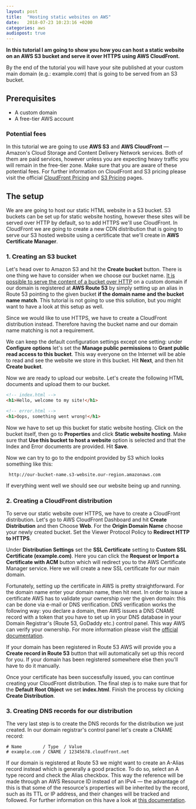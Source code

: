 ```yaml
---
layout: post
title:  "Hosting static websites on AWS"
date:   2018-07-23 10:23:16 +0200
categories: aws
audiopost: true
---
```


**In this tutorial I am going to show you how you can host a static website on an AWS S3 bucket and serve it over HTTPS using AWS CloudFront.**

By the end of the tutorial you will have your site published at your custom main domain (e.g.: example.com) that is going to be served from an S3 bucket.

## Prerequisites

- A custom domain
- A free-tier AWS account

### Potential fees

In this tutorial we are going to use **AWS S3** and **AWS CloudFront** — Amazon's Cloud Storage and Content Delivery Network services. Both of them are paid services, however unless you are expecting heavy traffic you will remain in the free-tier zone. Make sure that you are aware of these potential fees. For further information on CloudFront and S3 pricing please visit the official [CloudFront Pricing](https://aws.amazon.com/cloudfront/pricing/) and [S3 Pricing](https://aws.amazon.com/s3/pricing/) pages.

## The setup

We are are going to host our static HTML website in a S3 bucket. S3 buckets can be set up for static website hosting, however these sites will be served over HTTP by default, so to add HTTPS we'll use CloudFront. In CloudFront we are going to create a new CDN distribution that is going to serve our S3 hosted website using a certificate that we'll create in **AWS Certificate Manager**.

### 1. Creating an S3 bucket

Let's head over to Amazon S3 and hit the **Create bucket** button. There is one thing we have to consider when we choose our bucket name. [It is possible to serve the content of a bucket over HTTP](https://docs.aws.amazon.com/Route53/latest/DeveloperGuide/RoutingToS3Bucket.html) on a custom domain if our domain is registered at **AWS Route 53** by simply setting up an alias in Route 53 pointing to the given bucket **if the domain name and the bucket name match**. This tutorial is not going to use this solution, but you might want to have a look at this setup as well.

Since we would like to use HTTPS, we have to create a CloudFront distribution instead. Therefore having the bucket name and our domain name matching is not a requirement.

We can keep the default configuration settings except one setting: under **Configure options** let's set the **Manage public permissions** to **Grant public read access to this bucket**. This way everyone on the Internet will be able to read and see the website we store in this bucket. Hit **Next**, and then hit **Create bucket**.

Now we are ready to upload our website. Let's create the following HTML documents and upload them to our bucket.

```html
<!-- index.html -->
<h1>Hello, welcome to my site!</h1>
```

```html
<!-- error.html -->
<h1>Oops, something went wrong!</h1>
```

Now we have to set up this bucket for static website hosting. Click on the bucket itself, then go to **Properties** and click **Static website hosting**. Make sure that **Use this bucket to host a website** option is selected and that the Index and Error documents are provided. Hit **Save**. 

Now we can try to go to the endpoint provided by S3 which looks something like this:

```
 http://our-bucket-name.s3-website.our-region.amazonaws.com
```

If everything went well we should see our website being up and running.

### 2. Creating a CloudFront distribution

To serve our static website over HTTPS, we have to create a CloudFront distribution. Let's go to AWS CloudFront Dashboard and hit **Create Distribution** and then Choose **Web**. For the **Origin Domain Name** choose your newly created bucket. Set the Viewer Protocol Policy to **Redirect HTTP to HTTPS**. 

Under **Distribution Settings** set the **SSL Certificate** setting to **Custom SSL Certificate (example.com)**. Here you can click the **Request or Import a Certificate with ACM** button which will redirect you to the AWS Certificate Manager service. Here we will create a new SSL certificate for our main domain. 

Fortunately, setting up the certificate in AWS is pretty straightforward. For the domain name enter your domain name, then hit next. In order to issue a certificate AWS has to validate your ownership over the given domain: this can be done via e-mail or DNS verification. DNS verification works the following way: you declare a domain, then AWS issues a DNS CNAME record with a token that you have to set up in your DNS database in your Domain Registrar's (Route 53, GoDaddy etc.) control panel. This way AWS can verify your ownership. For more information please visit the [official documentation](https://docs.aws.amazon.com/acm/latest/userguide/gs-acm-validate-dns.html).

If your domain has been registered in Route 53 AWS will provide you a **Create record in Route 53** button that will automatically set up this record for you. If your domain has been registered somewhere else then you'll have to do it manually.

Once your certificate has been successfully issued, you can continue creating your CloudFront distribution. The final step is to make sure that for the **Default Root Object** we set **index.html**. Finish the process by clicking **Create Distribution**.

### 3. Creating DNS records for our distribution

The very last step is to create the DNS records for the distribution we just created. In our domain registrar's control panel let's create a CNAME record:

```
# Name        / Type  / Value
# example.com / CNAME / 12345678.cloudfront.net
```

If our domain is registered at Route 53 we might want to create an A-Alias record instead which is generally a good practice. To do so, select an A type record and check the Alias checkbox. This way the reference will be made through an AWS Resource ID instead of an IPv4 — the advantage of this is that some of the resource's properties will be inherited by the record, such as its TTL or IP address, and their changes will be tracked and followed. For further information on this have a look at [this documentation](https://docs.aws.amazon.com/Route53/latest/DeveloperGuide/resource-record-sets-choosing-alias-non-alias.html).
